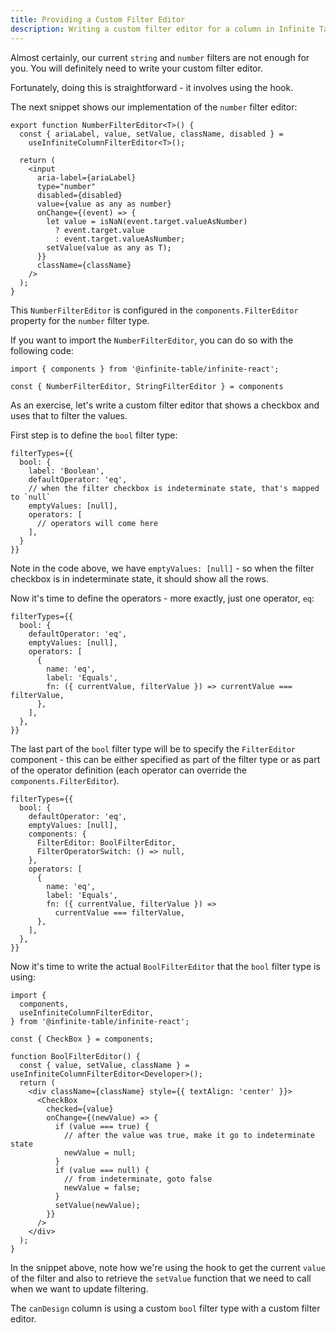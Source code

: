 ```yaml
---
title: Providing a Custom Filter Editor
description: Writing a custom filter editor for a column in Infinite Table is straightforward.
---
```


Almost certainly, our current `string` and `number` filters are not enough for you. You will definitely need to write your custom filter editor.

Fortunately, doing this is straightforward - it involves using the <HookLink name="useInfiniteColumnFilterEditor" /> hook.

The next snippet shows our implementation of the `number` filter editor:

```tsx
export function NumberFilterEditor<T>() {
  const { ariaLabel, value, setValue, className, disabled } =
    useInfiniteColumnFilterEditor<T>();
    
  return (
    <input
      aria-label={ariaLabel}
      type="number"
      disabled={disabled}
      value={value as any as number}
      onChange={(event) => {
        let value = isNaN(event.target.valueAsNumber)
          ? event.target.value
          : event.target.valueAsNumber;
        setValue(value as any as T);
      }}
      className={className}
    />
  );
}
```

<Note>

This `NumberFilterEditor` is configured in the `components.FilterEditor` property for the `number` filter type.

If you want to import the `NumberFilterEditor`, you can do so with the following code:

```tsx
import { components } from '@infinite-table/infinite-react';

const { NumberFilterEditor, StringFilterEditor } = components
```

</Note>

As an exercise, let's write a custom filter editor that shows a checkbox and uses that to filter the values.

First step is to define the `bool` filter type:

```tsx {6} title="Defining the bool filter type with one emptyValue"
filterTypes={{
  bool: {
    label: 'Boolean',
    defaultOperator: 'eq',
    // when the filter checkbox is indeterminate state, that's mapped to `null`
    emptyValues: [null],
    operators: [
      // operators will come here
    ],
  }
}}
```

Note in the code above, we have `emptyValues: [null]` - so when the filter checkbox is in indeterminate state, it should show all the rows.

Now it's time to define the operators - more exactly, just one operator, `eq`:

```tsx {7} title="Defining the eq operator"
filterTypes={{
  bool: {
    defaultOperator: 'eq',
    emptyValues: [null],
    operators: [
      {
        name: 'eq',
        label: 'Equals',
        fn: ({ currentValue, filterValue }) => currentValue === filterValue,
      },
    ],
  },
}}
```
The last part of the `bool` filter type will be to specify the `FilterEditor` component - this can be either specified as part of the filter type or as part of the operator definition (each operator can override the `components.FilterEditor`).

```tsx {6} title="Specifying the FilterEditor component"
filterTypes={{
  bool: {
    defaultOperator: 'eq',
    emptyValues: [null],
    components: {
      FilterEditor: BoolFilterEditor,
      FilterOperatorSwitch: () => null,
    },
    operators: [
      {
        name: 'eq',
        label: 'Equals',
        fn: ({ currentValue, filterValue }) =>
          currentValue === filterValue,
      },
    ],
  },
}}
```


Now it's time to write the actual `BoolFilterEditor` that the `bool` filter type is using:

```tsx {9} title="BoolFilterEditor"
import {
  components,
  useInfiniteColumnFilterEditor,
} from '@infinite-table/infinite-react';

const { CheckBox } = components;

function BoolFilterEditor() {
  const { value, setValue, className } = useInfiniteColumnFilterEditor<Developer>();
  return (
    <div className={className} style={{ textAlign: 'center' }}>
      <CheckBox
        checked={value}
        onChange={(newValue) => {
          if (value === true) {
            // after the value was true, make it go to indeterminate state
            newValue = null;
          }
          if (value === null) {
            // from indeterminate, goto false
            newValue = false;
          }
          setValue(newValue);
        }}
      />
    </div>
  );
}
```

<Note>

In the snippet above, note how we're using the <HookLink name="useInfiniteColumnFilterEditor" /> hook to get the current `value` of the filter and also to retrieve the `setValue` function that we need to call when we want to update filtering.

</Note>

<Sandpack title="Writing a `bool` filter type with a custom filter editor">

<Description>

The `canDesign` column is using a custom `bool` filter type with a custom filter editor.

</Description>

```ts file="checkbox-filter-editor-example.page.tsx"
```

</Sandpack>